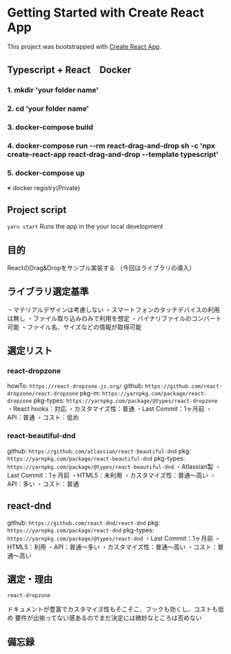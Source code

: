 # Getting Started with Create React App

This project was bootstrapped with [Create React App](https://github.com/facebook/create-react-app).

## Typescript + React　Docker
### 1. mkdir 'your folder name'
### 2. cd 'your folder name'
### 3. docker-compose build
### 4. docker-compose run --rm react-drag-and-drop sh -c 'npx create-react-app react-drag-and-drop --template typescript'
### 5. docker-compose up

※ docker registry(Private)

## Project script
`yarn start`
Runs the app in the your local development

## 目的
ReactのDrag&Dropをサンプル実装する
（今回はライブラリの導入）

## ライブラリ選定基準
・マテリアルデザインは考慮しない
・スマートフォンのタッチデバイスの利用は無し
・ファイル取り込みのみで利用を想定
・バイナリファイルのコンバート可能
・ファイル名、サイズなどの情報が取得可能

## 選定リスト
### react-dropzone
howTo: `https://react-dropzone.js.org/`
github: `https://github.com/react-dropzone/react-dropzone`
pkg-m: `https://yarnpkg.com/package/react-dropzone`
pkg-types: `https://yarnpkg.com/package/@types/react-dropzone`
・React hooks：対応
・カスタマイズ性：普通
・Last Commit：1ヶ月前
・API：普通
・コスト：低め

### react-beautiful-dnd
github: `https://github.com/atlassian/react-beautiful-dnd`
pkg: `https://yarnpkg.com/package/react-beautiful-dnd`
pkg-types: `https://yarnpkg.com/package/@types/react-beautiful-dnd`
・Atlassian製
・Last Commit：1ヶ月前
・HTML5：未利用
・カスタマイズ性：普通〜高い
・API：多い
・コスト：普通

## react-dnd
github: `https://github.com/react-dnd/react-dnd`
pkg: `https://yarnpkg.com/package/react-dnd`
pkg-types: `https://yarnpkg.com/package/@types/react-dnd`
・Last Commit：1ヶ月前
・HTML5：利用
・API：普通〜多い
・カスタマイズ性：普通〜高い
・コスト：普通〜高い

## 選定・理由
`react-dropzone`

ドキュメントが豊富でカスタマイズ性もそこそこ、フックも効くし、コストも低め
要件が出揃ってない感あるのでまだ決定には微妙なところは否めない

## 備忘録
